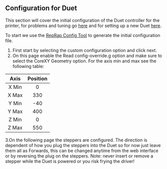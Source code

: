 ## Configuration for Duet
This section will cover the initial configuration of the Duet controller for the printer, for problems and tuning go [here](Documentation/Issues.md) and for setting up a new Duet [here](https://duet3d.dozuki.com/Guide/1.+Getting+Connected+to+your+Duet/7).

To start we use the [RepRap Config Tool](https://configurator.reprapfirmware.org/Start) to generate the initial configuration file. 



1. First start by selecting the custom configuration option and click next.
2. On this page enable the Read config-override.g option and make sure to select the CoreXY Geometry option. For the axis min and max see the following table: 


| Axis  | Position |
| :--:  | :------: |
| X Min |    0     |
| X Max |   330    |
| Y Min |   -40    |
| Y Max |   400    |
| Z Min |    0     |
| Z Max |   550    |

3.On the following page the steppers are configured. The direction is dependent of how you plug the steppers into the Duet so for now just leave them all as Forwards, this can be changed anytime from the web interface or by reversing the plug on the steppers. Note: never insert or remove a stepper while the Duet is powered or you risk frying the driver!